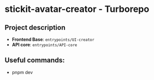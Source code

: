 # stickit-avatar-creator - Turborepo

## Project description

- **Frontend Base**: `entrypoints/UI-creator`
- **API core**: `entrypoints/API-core`

## Useful commands:
- pnpm dev